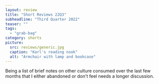 ```yaml
---
layout: review
title: "Short Reviews 22Q3"
subheadline: "Third Quarter 2022"
teaser: ""
tags:
  - "grab-bag"
category: shorts
picture:
  src: reviews/generic.jpg
  caption: "Karl's reading nook"
  alt: "Armchair with lamp and bookcase"
---
```


Being a list of brief notes on other culture consumed over the last few months that I either abandoned or don't feel needs a longer discussion.
 

